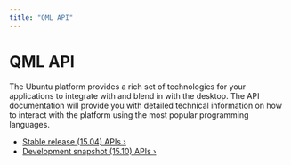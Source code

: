 ```yaml
---
title: "QML API"
---
```


# QML API

The Ubuntu platform provides a rich set of technologies for your applications
to integrate with and blend in with the desktop. The API documentation will
provide you with detailed technical information on how to interact with the
platform using the most popular programming languages.

 * [Stable release (15.04) APIs&nbsp;&rsaquo;](../api-qml-current/index.md)
 * [Development snapshot (15.10) APIs&nbsp;&rsaquo;](../api-qml-development/index.md)
